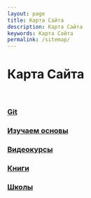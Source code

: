 ```yaml
---
layout: page
title: Карта Сайта
description: Карта Сайта
keywords: Карта Сайта
permalink: /sitemap/
---
```


# Карта Сайта

<br/>

### [Git](/devtools/)

### [Изучаем основы](/basics/)

### [Видеокурсы](/courses/)

### [Книги](/books/)

### [Школы](/schools/)
